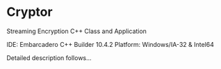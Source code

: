 # Cryptor
 Streaming Encryption C++ Class and Application

IDE: Embarcadero C++ Builder 10.4.2
Platform: Windows/IA-32 & Intel64

Detailed description follows...
